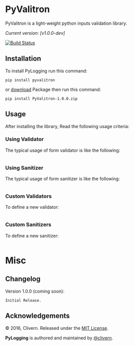 PyValitron
==========

PyValitron is a light-weight python inputs validation library.

*Current version: [v1.0.0-dev]*

[![Build Status](https://travis-ci.org/Clivern/PyValitron.svg?branch=master)](https://travis-ci.org/Clivern/PyValitron)

Installation
------------
To install PyLogging run this command:
```
pip install pyvalitron
```
or [download](https://github.com/Clivern/pyvalitron/archive/1.0.0.zip) Package then run this command:
```
pip install PyValitron-1.0.0.zip
```

Usage
-----
After installing the library, Read the following usage criteria:

### Using Validator
The typical usage of form validator is like the following:
```

```

### Using Sanitizer
The typical usage of form sanitizer is like the following:
```

```

### Custom Validators

To define a new validator:
```

```

### Custom Sanitizers

To define a new sanitizer:
```

```


Misc
====

Changelog
---------

Version 1.0.0 (coming soon):
```
Initial Release.
```

Acknowledgements
----------------

© 2016, Clivern. Released under the [MIT License](http://www.opensource.org/licenses/mit-license.php).

**PyLogging** is authored and maintained by [@clivern](http://github.com/clivern).
